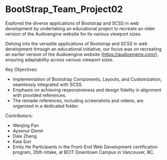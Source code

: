 # BootStrap_Team_Project02

Explored the diverse applications of Bootstrap and SCSS in web development by undertaking an educational project to recreate an older version of the Audioengine website for its various viewport sizes.

Delving into the versatile applications of Bootstrap and SCSS in web development through an educational initiative, our focus was on recreating an earlier version of the Audioengine website (https://audioengine.com/), ensuring adaptability across various viewport sizes.

Key Objectives: 
- Implementation of Bootstrap Components, Layouts, and Customization, seamlessly integrated with SCSS.
- Emphasis on achieving responsiveness and design fidelity in alignment with provided references.
- The remade references, including screenshots and videos, are organized in a dedicated folder.

Contributors: 
- Wenjing Pan
- Aysenur Demir
- Dale Zheng
- Kaia Sun
- Emily He
    Participants in the Front-End Web Development certification program, 35th intake, at BCIT Downtown Campus in Vancouver, BC.
